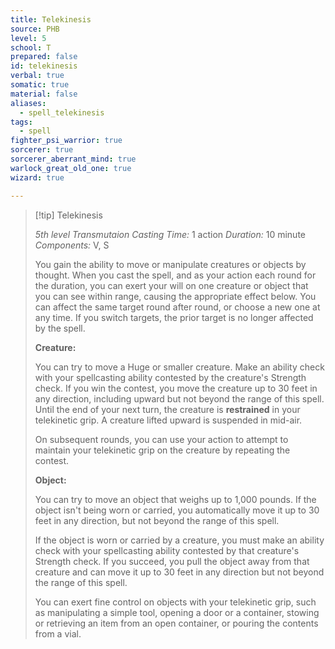 ```yaml
---
title: Telekinesis
source: PHB
level: 5
school: T
prepared: false
id: telekinesis
verbal: true
somatic: true
material: false
aliases:
  - spell_telekinesis
tags:
  - spell
fighter_psi_warrior: true
sorcerer: true
sorcerer_aberrant_mind: true
warlock_great_old_one: true
wizard: true

---
```

>[!tip] Telekinesis
>
> *5th level Transmutaion*
> *Casting Time:* 1 action
> *Duration:* 10 minute
> *Components:* V, S
>
>You gain the ability to move or manipulate creatures or objects by thought. When you cast the spell, and as your action each round for the duration, you can exert your will on one creature or object that you can see within range, causing the appropriate effect below. You can affect the same target round after round, or choose a new one at any time. If you switch targets, the prior target is no longer affected by the spell.
>
>**Creature:**
>
>You can try to move a Huge or smaller creature. Make an ability check with your spellcasting ability contested by the creature's Strength check. If you win the contest, you move the creature up to 30 feet in any direction, including upward but not beyond the range of this spell. Until the end of your next turn, the creature is **restrained** in your telekinetic grip. A creature lifted upward is suspended in mid-air.
>
>On subsequent rounds, you can use your action to attempt to maintain your telekinetic grip on the creature by repeating the contest.
>
>**Object:**
>
>You can try to move an object that weighs up to 1,000 pounds. If the object isn't being worn or carried, you automatically move it up to 30 feet in any direction, but not beyond the range of this spell.
>
>If the object is worn or carried by a creature, you must make an ability check with your spellcasting ability contested by that creature's Strength check. If you succeed, you pull the object away from that creature and can move it up to 30 feet in any direction but not beyond the range of this spell.
>
>You can exert fine control on objects with your telekinetic grip, such as manipulating a simple tool, opening a door or a container, stowing or retrieving an item from an open container, or pouring the contents from a vial.
>

